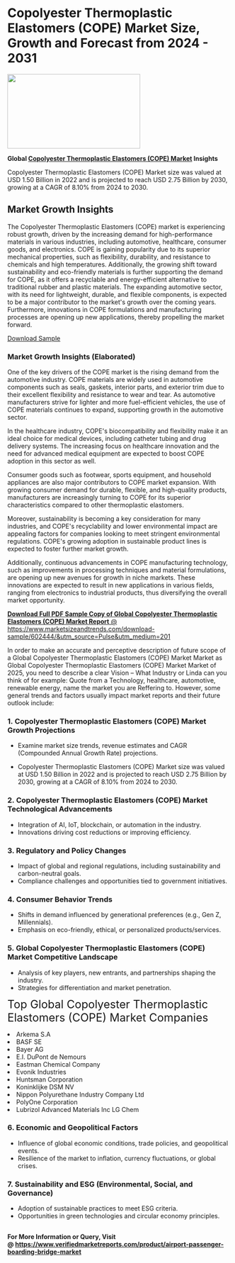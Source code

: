 <H1>Copolyester Thermoplastic Elastomers (COPE) Market Size, Growth and Forecast from 2024 - 2031</H1><img class="aligncenter size-medium wp-image-584254" src="https://thirdeyenews.in/wp-content/uploads/2024/09/Global-Market-Research-300x168.jpeg" alt="" width="300" height="168" /><p><strong>Global&nbsp;<a href="https://www.marketsizeandtrends.com/download-sample/602444/&amp;utm_source=Pulse&amp;utm_medium=201">Copolyester Thermoplastic Elastomers (COPE) Market</a> Insights</strong></p><p>Copolyester Thermoplastic Elastomers (COPE) Market size was valued at USD 1.50 Billion in 2022 and is projected to reach USD 2.75 Billion by 2030, growing at a CAGR of 8.10% from 2024 to 2030.</p><p><h2>Market Growth Insights</h2> <p>The Copolyester Thermoplastic Elastomers (COPE) market is experiencing robust growth, driven by the increasing demand for high-performance materials in various industries, including automotive, healthcare, consumer goods, and electronics. COPE is gaining popularity due to its superior mechanical properties, such as flexibility, durability, and resistance to chemicals and high temperatures. Additionally, the growing shift toward sustainability and eco-friendly materials is further supporting the demand for COPE, as it offers a recyclable and energy-efficient alternative to traditional rubber and plastic materials. The expanding automotive sector, with its need for lightweight, durable, and flexible components, is expected to be a major contributor to the market's growth over the coming years. Furthermore, innovations in COPE formulations and manufacturing processes are opening up new applications, thereby propelling the market forward.</p> <p><a href="#">Download Sample</a></p> <h3>Market Growth Insights (Elaborated)</h3> <p>One of the key drivers of the COPE market is the rising demand from the automotive industry. COPE materials are widely used in automotive components such as seals, gaskets, interior parts, and exterior trim due to their excellent flexibility and resistance to wear and tear. As automotive manufacturers strive for lighter and more fuel-efficient vehicles, the use of COPE materials continues to expand, supporting growth in the automotive sector.</p> <p>In the healthcare industry, COPE's biocompatibility and flexibility make it an ideal choice for medical devices, including catheter tubing and drug delivery systems. The increasing focus on healthcare innovation and the need for advanced medical equipment are expected to boost COPE adoption in this sector as well.</p> <p>Consumer goods such as footwear, sports equipment, and household appliances are also major contributors to COPE market expansion. With growing consumer demand for durable, flexible, and high-quality products, manufacturers are increasingly turning to COPE for its superior characteristics compared to other thermoplastic elastomers.</p> <p>Moreover, sustainability is becoming a key consideration for many industries, and COPE's recyclability and lower environmental impact are appealing factors for companies looking to meet stringent environmental regulations. COPE's growing adoption in sustainable product lines is expected to foster further market growth.</p> <p>Additionally, continuous advancements in COPE manufacturing technology, such as improvements in processing techniques and material formulations, are opening up new avenues for growth in niche markets. These innovations are expected to result in new applications in various fields, ranging from electronics to industrial products, thus diversifying the overall market opportunity.</p> <p><a href="#"></p><p><span class=""><strong>Download Full PDF Sample Copy of Global Copolyester Thermoplastic Elastomers (COPE) Market Report</strong> @ <a href="https://www.marketsizeandtrends.com/download-sample/602444/&amp;utm_source=Pulse&amp;utm_medium=201" target="_blank">https://www.marketsizeandtrends.com/download-sample/602444/&amp;utm_source=Pulse&amp;utm_medium=201</a></span></p><p>In order to make an accurate and perceptive description of future scope of a Global&nbsp;Copolyester Thermoplastic Elastomers (COPE) Market Market as Global&nbsp;Copolyester Thermoplastic Elastomers (COPE) Market Market of 2025, you need to describe a clear Vision &ndash; What Industry or Linda can you think of for example: Quote from a Technology, healthcare, automotive, renewable energy, name the market you are Reffering to. However, some general trends and factors usually impact market reports and their future outlook include:</p><h3>1.&nbsp;<strong>Copolyester Thermoplastic Elastomers (COPE) Market Growth Projections</strong></h3><ul><li>Examine market size trends, revenue estimates and CAGR (Compounded Annual Growth Rate) projections.</li><li><p>Copolyester Thermoplastic Elastomers (COPE) Market size was valued at USD 1.50 Billion in 2022 and is projected to reach USD 2.75 Billion by 2030, growing at a CAGR of 8.10% from 2024 to 2030.</p></li></ul><h3>2.&nbsp;<strong>Copolyester Thermoplastic Elastomers (COPE) Market Technological Advancements</strong></h3><ul><li>Integration of AI, IoT, blockchain, or automation in the industry.</li><li>Innovations driving cost reductions or improving efficiency.</li></ul><h3>3.&nbsp;<strong>Regulatory and Policy Changes</strong></h3><ul><li>Impact of global and regional regulations, including sustainability and carbon-neutral goals.</li><li>Compliance challenges and opportunities tied to government initiatives.</li></ul><h3>4.&nbsp;<strong>Consumer Behavior Trends</strong></h3><ul><li>Shifts in demand influenced by generational preferences (e.g., Gen Z, Millennials).</li><li>Emphasis on eco-friendly, ethical, or personalized products/services.</li></ul><h3>5.&nbsp;<strong>Global Copolyester Thermoplastic Elastomers (COPE) Market Competitive Landscape</strong></h3><ul><li>Analysis of key players, new entrants, and partnerships shaping the industry.</li><li>Strategies for differentiation and market penetration.</li></ul><p data-pm-slice="1 1 []"><span style="color: inherit; font-family: inherit; font-size: 25px;">Top Global Copolyester Thermoplastic Elastomers (COPE) Market Companies</span></p><div class="" data-test-id=""><p><li>Arkema S.A</li><li> BASF SE</li><li> Bayer AG</li><li> E.I. DuPont de Nemours</li><li> Eastman Chemical Company</li><li> Evonik Industries</li><li> Huntsman Corporation</li><li> Koninklijke DSM NV</li><li> Nippon Polyurethane Industry Company Ltd</li><li> PolyOne Corporation</li><li> Lubrizol Advanced Materials Inc LG Chem</li></p></div><h3>6.&nbsp;<strong>Economic and Geopolitical Factors</strong></h3><ul><li>Influence of global economic conditions, trade policies, and geopolitical events.</li><li>Resilience of the market to inflation, currency fluctuations, or global crises.</li></ul><h3>7.&nbsp;<strong>Sustainability and ESG (Environmental, Social, and Governance)</strong></h3><ul><li>Adoption of sustainable practices to meet ESG criteria.</li><li>Opportunities in green technologies and circular economy principles.</li></ul><h2><strong style="font-size: 14px;">For More Information or Query, Visit @&nbsp;</strong><a style="background-color: #ffffff; font-size: 14px;" href="https://www.marketsizeandtrends.com/report/copolyester-thermoplastic-elastomers-cope-market/" target="_blank">https://www.verifiedmarketreports.com/product/airport-passenger-boarding-bridge-market</a></h2>
